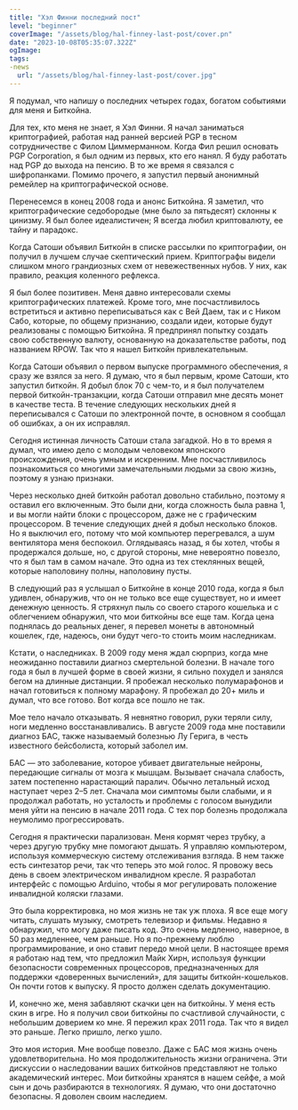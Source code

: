 ```yaml
---
title: "Хэл Финни последний пост"
level: "beginner"
coverImage: "/assets/blog/hal-finney-last-post/cover.pn"
date: "2023-10-08T05:35:07.322Z"
ogImage:
tags:
-news
  url: "/assets/blog/hal-finney-last-post/cover.jpg"
---
```


Я подумал, что напишу о последних четырех годах, богатом событиями для меня и Биткойна.

Для тех, кто меня не знает, я Хэл Финни. Я начал заниматься криптографией, работая над ранней версией PGP в тесном сотрудничестве с Филом Циммерманном. Когда Фил решил основать PGP Corporation, я был одним из первых, кто его нанял. Я буду работать над PGP до выхода на пенсию. В то же время я связался с шифропанками. Помимо прочего, я запустил первый анонимный ремейлер на криптографической основе.

Перенесемся в конец 2008 года и анонс Биткойна. Я заметил, что криптографические седобородые (мне было за пятьдесят) склонны к цинизму. Я был более идеалистичен; Я всегда любил криптовалюту, ее тайну и парадокс.

Когда Сатоши объявил Биткойн в списке рассылки по криптографии, он получил в лучшем случае скептический прием. Криптографы видели слишком много грандиозных схем от невежественных нубов. У них, как правило, реакция коленного рефлекса.

Я был более позитивен. Меня давно интересовали схемы криптографических платежей. Кроме того, мне посчастливилось встретиться и активно переписываться как с Вей Даем, так и с Ником Сабо, которые, по общему признанию, создали идеи, которые будут реализованы с помощью Биткойна. Я предпринял попытку создать свою собственную валюту, основанную на доказательстве работы, под названием RPOW. Так что я нашел Биткойн привлекательным.

Когда Сатоши объявил о первом выпуске программного обеспечения, я сразу же взялся за него. Я думаю, что я был первым, кроме Сатоши, кто запустил биткойн. Я добыл блок 70 с чем-то, и я был получателем первой биткойн-транзакции, когда Сатоши отправил мне десять монет в качестве теста. В течение следующих нескольких дней я переписывался с Сатоши по электронной почте, в основном я сообщал об ошибках, а он их исправлял.

Сегодня истинная личность Сатоши стала загадкой. Но в то время я думал, что имею дело с молодым человеком японского происхождения, очень умным и искренним. Мне посчастливилось познакомиться со многими замечательными людьми за свою жизнь, поэтому я узнаю признаки.

Через несколько дней биткойн работал довольно стабильно, поэтому я оставил его включенным. Это были дни, когда сложность была равна 1, и вы могли найти блоки с процессором, даже не с графическим процессором. В течение следующих дней я добыл несколько блоков. Но я выключил его, потому что мой компьютер перегревался, а шум вентилятора меня беспокоил. Оглядываясь назад, я бы хотел, чтобы я продержался дольше, но, с другой стороны, мне невероятно повезло, что я был там в самом начале. Это одна из тех стеклянных вещей, которые наполовину полны, наполовину пусты.

В следующий раз я услышал о Биткойне в конце 2010 года, когда я был удивлен, обнаружив, что он не только все еще существует, но и имеет денежную ценность. Я стряхнул пыль со своего старого кошелька и с облегчением обнаружил, что мои биткойны все еще там. Когда цена поднялась до реальных денег, я перевел монеты в автономный кошелек, где, надеюсь, они будут чего-то стоить моим наследникам.

Кстати, о наследниках. В 2009 году меня ждал сюрприз, когда мне неожиданно поставили диагноз смертельной болезни. В начале того года я был в лучшей форме в своей жизни, я сильно похудел и занялся бегом на длинные дистанции. Я пробежал несколько полумарафонов и начал готовиться к полному марафону. Я пробежал до 20+ миль и думал, что все готово. Вот когда все пошло не так.

Мое тело начало отказывать. Я невнятно говорил, руки теряли силу, ноги медленно восстанавливались. В августе 2009 года мне поставили диагноз БАС, также называемый болезнью Лу Герига, в честь известного бейсболиста, который заболел им.

БАС — это заболевание, которое убивает двигательные нейроны, передающие сигналы от мозга к мышцам. Вызывает сначала слабость, затем постепенно нарастающий паралич. Обычно летальный исход наступает через 2–5 лет. Сначала мои симптомы были слабыми, и я продолжал работать, но усталость и проблемы с голосом вынудили меня уйти на пенсию в начале 2011 года. С тех пор болезнь продолжала неумолимо прогрессировать.

Сегодня я практически парализован. Меня кормят через трубку, а через другую трубку мне помогают дышать. Я управляю компьютером, используя коммерческую систему отслеживания взгляда. В нем также есть синтезатор речи, так что теперь это мой голос. Я провожу весь день в своем электрическом инвалидном кресле. Я разработал интерфейс с помощью Arduino, чтобы я мог регулировать положение инвалидной коляски глазами.

Это была корректировка, но моя жизнь не так уж плоха. Я все еще могу читать, слушать музыку, смотреть телевизор и фильмы. Недавно я обнаружил, что могу даже писать код. Это очень медленно, наверное, в 50 раз медленнее, чем раньше. Но я по-прежнему люблю программирование, и оно ставит передо мной цели. В настоящее время я работаю над тем, что предложил Майк Хирн, используя функции безопасности современных процессоров, предназначенных для поддержки «доверенных вычислений», для защиты биткойн-кошельков. Он почти готов к выпуску. Я просто должен сделать документацию.

И, конечно же, меня забавляют скачки цен на биткойны. У меня есть скин в игре. Но я получил свои биткойны по счастливой случайности, с небольшим доверием ко мне. Я пережил крах 2011 года. Так что я видел это раньше. Легко пришло, легко ушло.

Это моя история. Мне вообще повезло. Даже с БАС моя жизнь очень удовлетворительна. Но моя продолжительность жизни ограничена. Эти дискуссии о наследовании ваших биткойнов представляют не только академический интерес. Мои биткойны хранятся в нашем сейфе, а мой сын и дочь разбираются в технологиях. Я думаю, что они достаточно безопасны. Я доволен своим наследием.
<!--stackedit_data:
eyJoaXN0b3J5IjpbNjk0MDExODQ3XX0=
-->